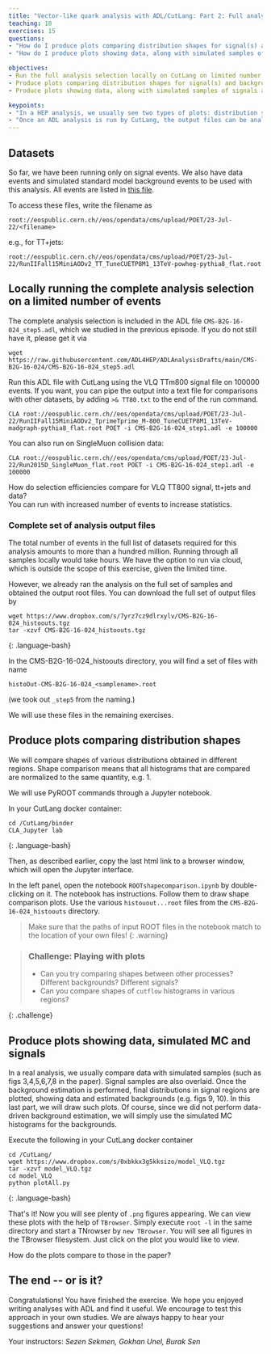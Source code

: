 ```yaml
---
title: "Vector-like quark analysis with ADL/CutLang: Part 2: Full analysis, shape comparisons, analysis results"
teaching: 10
exercises: 15
questions:
- "How do I produce plots comparing distribution shapes for signal(s) and background(s)?"
- "How do I produce plots showing data, along with simulated samples of signals and SM backgrounds normalized to analysis integrated luminosity?"

objectives:
- Run the full analysis selection locally on CutLang on limited number of signal and background events.
- Produce plots comparing distribution shapes for signal(s) and background(s) using PyROOT scripting and Jupyter.
- Produce plots showing data, along with simulated samples of signals and SM backgrounds normalized to analysis integrated luminosity" 

keypoints:
- "In a HEP analysis, we usually see two types of plots: distribution shape comparisons between different processes (normalized to a constant, e.g. 1), and plots showing data, backgrounds and signals (normalized to integrated luminosity). "
- "Once an ADL analysis is run by CutLang, the output files can be analyzed with simple ROOT scripts to obtain both types of plots."
---
```


## Datasets
So far, we have been running only on signal events.  We also have data events and simulated standard model background events to be used with this analysis.
All events are listed in [this file](https://github.com/cms-opendata-workshop/workshop2022-lesson-run2-adlcl/blob/gh-pages/data/CMS-B2G-16-024_POETsamples.txt).

To access these files, write the filename as 
~~~
root://eospublic.cern.ch//eos/opendata/cms/upload/POET/23-Jul-22/<filename>
~~~
e.g., for TT+jets:
~~~
root://eospublic.cern.ch//eos/opendata/cms/upload/POET/23-Jul-22/RunIIFall15MiniAODv2_TT_TuneCUETP8M1_13TeV-powheg-pythia8_flat.root
~~~


## Locally running the complete analysis selection on a limited number of events

The complete analysis selection is included in the ADL file ```CMS-B2G-16-024_step5.adl```, which we studied in the previous episode.  If you do not still have it, please get it via
~~~
wget https://raw.githubusercontent.com/ADL4HEP/ADLAnalysisDrafts/main/CMS-B2G-16-024/CMS-B2G-16-024_step5.adl
~~~

Run this ADL file with CutLang using the VLQ TTm800 signal file on 100000 events.  If you want, you can pipe the output into a text file for comparisons with other datasets, by adding ```>& TT80.txt``` to the end of the run command.
~~~
CLA root://eospublic.cern.ch//eos/opendata/cms/upload/POET/23-Jul-22/RunIIFall15MiniAODv2_TprimeTprime_M-800_TuneCUETP8M1_13TeV-madgraph-pythia8_flat.root POET -i CMS-B2G-16-024_step1.adl -e 100000
~~~

You can also run on SingleMuon collision data:
~~~
CLA root://eospublic.cern.ch//eos/opendata/cms/upload/POET/23-Jul-22/Run2015D_SingleMuon_flat.root POET -i CMS-B2G-16-024_step1.adl -e 100000
~~~

How do selection efficiencies compare for VLQ TT800 signal, tt+jets and data?  
You can run with increased number of events to increase statistics.

### Complete set of analysis output files

The total number of events in the full list of datasets required for this analysis amounts to more than a hundred million.  Running through all samples locally would take hours.  We have the option to run via cloud, which is outside the scope of this exercise, given the limited time.

However, we already ran the analysis on the full set of samples and obtained the output root files.  You can download the full set of output files by
~~~
wget https://www.dropbox.com/s/7yrz7cz9dlrxylv/CMS-B2G-16-024_histoouts.tgz
tar -xzvf CMS-B2G-16-024_histoouts.tgz
~~~
{: .language-bash}

In the CMS-B2G-16-024_histoouts directory, you will find a set of files with name
~~~
histoOut-CMS-B2G-16-024_<samplename>.root
~~~
(we took out ```_step5``` from the naming.)

We will use these files in the remaining exercises.

## Produce plots comparing distribution shapes 

We will compare shapes of various distributions obtained in different regions.  Shape comparison means that all histograms that are compared are normalized to the same quantity, e.g. 1.  

We will use PyROOT commands through a Jupyter notebook.

In your CutLang docker container:
~~~
cd /CutLang/binder
CLA_Jupyter lab
~~~
{: .language-bash}

Then, as described earlier, copy the last html link to a browser window, which will open the Jupyter interface.

In the left panel, open the notebook ```ROOTshapecomparison.ipynb``` by double-clicking on it.
The notebook has instructions.  Follow them to draw shape comparison plots.  Use the various ```histouout...root``` files from the ```CMS-B2G-16-024_histoouts``` directory.

> Make sure that the paths of input ROOT files in the notebook match to the location of your own files!
{: .warning}

> ### Challenge: Playing with plots
> * Can you try comparing shapes between other processes?  Different backgrounds?  Different signals?
> * Can you compare shapes of ```cutflow``` histograms in various regions?
> 
{: .challenge}

## Produce plots showing data, simulated MC and signals

In a real analysis, we usually compare data with simulated samples (such as figs 3,4,5,6,7,8 in the paper).  Signal samples are also overlaid.  Once the background estimation is performed, final distributions in signal regions are plotted, showing data and estimated backgrounds (e.g. figs 9, 10).  In this last part, we will draw such plots.  Of course, since we did not perform data-driven background estimation, we will simply use the simulated MC histograms for the backgrounds.

Execute the following in your CutLang docker container
~~~
cd /CutLang/
wget https://www.dropbox.com/s/0xbkkx3g5kksizo/model_VLQ.tgz
tar -xzvf model_VLQ.tgz
cd model_VLQ
python plotAll.py
~~~
{: .language-bash}

That's it!  Now you will see plenty of ```.png``` figures appearing.  We can view these plots with the help of ```TBrowser```.  Simply execute ```root -l``` in the same directory and start a TNrowser by ```new TBrowser```.  You will see all figures in the TBrowser filesystem.  Just click on the plot you would like to view.

How do the plots compare to those in the paper?

## The end -- or is it?

Congratulations! You have finished the exercise.  We hope you enjoyed writing analyses with ADL and find it useful.  We encourage to test this approach in your own studies.  We are always happy to hear your suggestions and answer your questions! 

Your instructors: *Sezen Sekmen, Gokhan Unel, Burak Sen*









